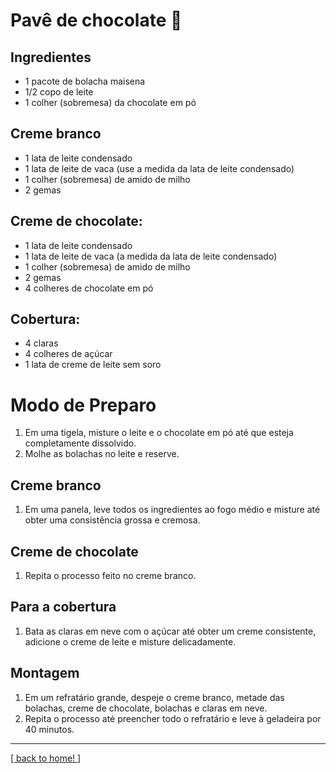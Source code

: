 # Pavê de chocolate 🍫

## Ingredientes

- 1 pacote de bolacha maisena
- 1/2 copo de leite
- 1 colher (sobremesa) da chocolate em pó

## Creme branco

- 1 lata de leite condensado
- 1 lata de leite de vaca (use a medida da lata de leite condensado)
- 1 colher (sobremesa) de amido de milho
- 2 gemas

## Creme de chocolate:

- 1 lata de leite condensado
- 1 lata de leite de vaca (a medida da lata de leite condensado)
- 1 colher (sobremesa) de amido de milho
- 2 gemas
- 4 colheres de chocolate em pó

## Cobertura:

- 4 claras
- 4 colheres de açúcar
- 1 lata de creme de leite sem soro

# Modo de Preparo

1. Em uma tigela, misture o leite e o chocolate em pó até que esteja completamente dissolvido.
1. Molhe as bolachas no leite e reserve.

## Creme branco

1. Em uma panela, leve todos os ingredientes ao fogo médio e misture até obter uma consistência grossa e cremosa.

## Creme de chocolate

1. Repita o processo feito no creme branco.

## Para a cobertura

1. Bata as claras em neve com o açúcar até obter um creme consistente, adicione o creme de leite e misture delicadamente.

## Montagem

1. Em um refratário grande, despeje o creme branco, metade das bolachas, creme de chocolate, bolachas e claras em neve.
1. Repita o processo até preencher todo o refratário e leve à geladeira por 40 minutos.

---

[[ back to home! ]](../README.md)
